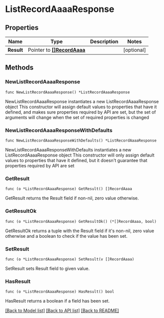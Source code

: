 # ListRecordAaaaResponse

## Properties

Name | Type | Description | Notes
------------ | ------------- | ------------- | -------------
**Result** | Pointer to [**[]RecordAaaa**](RecordAaaa.md) |  | [optional] 

## Methods

### NewListRecordAaaaResponse

`func NewListRecordAaaaResponse() *ListRecordAaaaResponse`

NewListRecordAaaaResponse instantiates a new ListRecordAaaaResponse object
This constructor will assign default values to properties that have it defined,
and makes sure properties required by API are set, but the set of arguments
will change when the set of required properties is changed

### NewListRecordAaaaResponseWithDefaults

`func NewListRecordAaaaResponseWithDefaults() *ListRecordAaaaResponse`

NewListRecordAaaaResponseWithDefaults instantiates a new ListRecordAaaaResponse object
This constructor will only assign default values to properties that have it defined,
but it doesn't guarantee that properties required by API are set

### GetResult

`func (o *ListRecordAaaaResponse) GetResult() []RecordAaaa`

GetResult returns the Result field if non-nil, zero value otherwise.

### GetResultOk

`func (o *ListRecordAaaaResponse) GetResultOk() (*[]RecordAaaa, bool)`

GetResultOk returns a tuple with the Result field if it's non-nil, zero value otherwise
and a boolean to check if the value has been set.

### SetResult

`func (o *ListRecordAaaaResponse) SetResult(v []RecordAaaa)`

SetResult sets Result field to given value.

### HasResult

`func (o *ListRecordAaaaResponse) HasResult() bool`

HasResult returns a boolean if a field has been set.


[[Back to Model list]](../README.md#documentation-for-models) [[Back to API list]](../README.md#documentation-for-api-endpoints) [[Back to README]](../README.md)


